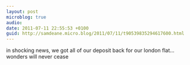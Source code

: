 ```yaml
---
layout: post
microblog: true
audio: 
date: 2011-07-11 22:55:53 +0100
guid: http://samdeane.micro.blog/2011/07/11/t90539835294617600.html
---
```

in shocking news, we got all of our deposit back for our london flat… wonders will never cease
